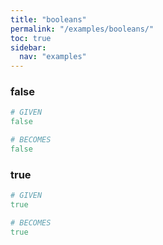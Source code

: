 ```yaml
---
title: "booleans"
permalink: "/examples/booleans/"
toc: true
sidebar:
  nav: "examples"
---
```


### false
```ruby
# GIVEN
false
```
```ruby
# BECOMES
false
```
### true
```ruby
# GIVEN
true
```
```ruby
# BECOMES
true
```
